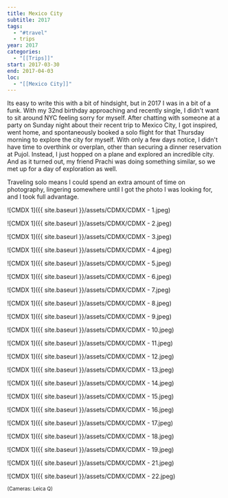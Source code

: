 ```yaml
---
title: Mexico City
subtitle: 2017
tags:
  - "#travel"
  - trips
year: 2017
categories:
  - "[[Trips]]"
start: 2017-03-30
end: 2017-04-03
loc:
  - "[[Mexico City]]"
---
```

Its easy to write this with a bit of hindsight, but in 2017 I was in a bit of a funk. With my 32nd birthday approaching and recently single, I didn't want to sit around NYC feeling sorry for myself. After chatting with someone at a party on Sunday night about their recent trip to Mexico City, I got inspired, went home, and spontaneously booked a solo flight for that Thursday morning to explore the city for myself. With only a few days notice, I didn't have time to overthink or overplan, other than securing a dinner reservation at Pujol. Instead, I just hopped on a plane and explored an incredible city. And as it turned out, my friend Prachi was doing something similar, so we met up for a day of exploration as well. 

Traveling solo means I could spend an extra amount of time on photography, lingering somewhere until I got the photo I was looking for, and I took full advantage.


![CMDX 1]({{ site.baseurl }}/assets/CDMX/CDMX - 1.jpeg)


![CMDX 1]({{ site.baseurl }}/assets/CDMX/CDMX - 2.jpeg)


![CMDX 1]({{ site.baseurl }}/assets/CDMX/CDMX - 3.jpeg)


![CMDX 1]({{ site.baseurl }}/assets/CDMX/CDMX - 4.jpeg)


![CMDX 1]({{ site.baseurl }}/assets/CDMX/CDMX - 5.jpeg)


![CMDX 1]({{ site.baseurl }}/assets/CDMX/CDMX - 6.jpeg)


![CMDX 1]({{ site.baseurl }}/assets/CDMX/CDMX - 7.jpeg)


![CMDX 1]({{ site.baseurl }}/assets/CDMX/CDMX - 8.jpeg)


![CMDX 1]({{ site.baseurl }}/assets/CDMX/CDMX - 9.jpeg)


![CMDX 1]({{ site.baseurl }}/assets/CDMX/CDMX - 10.jpeg)


![CMDX 1]({{ site.baseurl }}/assets/CDMX/CDMX - 11.jpeg)


![CMDX 1]({{ site.baseurl }}/assets/CDMX/CDMX - 12.jpeg)


![CMDX 1]({{ site.baseurl }}/assets/CDMX/CDMX - 13.jpeg)


![CMDX 1]({{ site.baseurl }}/assets/CDMX/CDMX - 14.jpeg)


![CMDX 1]({{ site.baseurl }}/assets/CDMX/CDMX - 15.jpeg)


![CMDX 1]({{ site.baseurl }}/assets/CDMX/CDMX - 16.jpeg)


![CMDX 1]({{ site.baseurl }}/assets/CDMX/CDMX - 17.jpeg)


![CMDX 1]({{ site.baseurl }}/assets/CDMX/CDMX - 18.jpeg)


![CMDX 1]({{ site.baseurl }}/assets/CDMX/CDMX - 19.jpeg)


![CMDX 1]({{ site.baseurl }}/assets/CDMX/CDMX - 21.jpeg)


![CMDX 1]({{ site.baseurl }}/assets/CDMX/CDMX - 22.jpeg)

<small> (Cameras: Leica Q) </small>